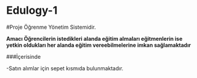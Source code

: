# Edulogy-1
 
 #Proje Öğrenme Yönetim Sistemidir.
 
 
 **Amacı Öğrencilerin istedikleri alanda eğitim almaları eğitmenlerin ise yetkin oldukları her alanda eğitim vereebilmelerine imkan sağlamaktadır**
 
 ###İçerisinde
 
 -Satın alımlar için sepet kısmıda bulunmaktadır.
 
